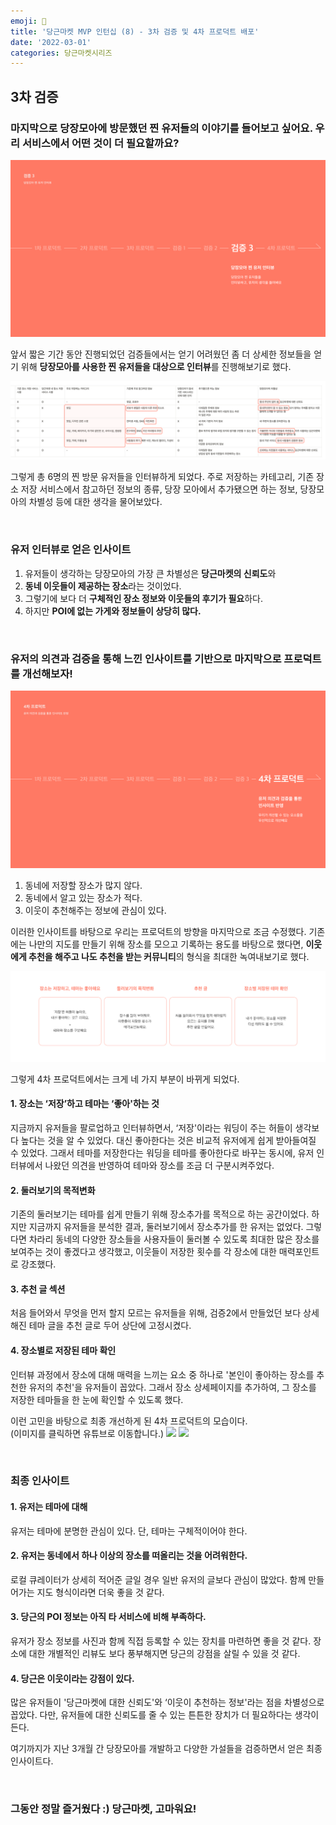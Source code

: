 ```yaml
---
emoji: 🥕
title: '당근마켓 MVP 인턴십 (8) - 3차 검증 및 4차 프로덕트 배포'
date: '2022-03-01'
categories: 당근마켓시리즈
---
```


## 3차 검증

### 마지막으로 당장모아에 방문했던 찐 유저들의 이야기를 들어보고 싶어요. 우리 서비스에서 어떤 것이 더 필요할까요?

![](0.png)

앞서 짧은 기간 동안 진행되었던 검증들에서는 얻기 어려웠던 좀 더 상세한 정보들을 얻기 위해 **당장모아를 사용한 찐 유저들을 대상으로 인터뷰**를 진행해보기로 했다.

![](1.png)

그렇게 총 6명의 찐 방문 유저들을 인터뷰하게 되었다. 주로 저장하는 카테고리, 기존 장소 저장 서비스에서 참고하던 정보의 종류, 당장 모아에서 추가됐으면 하는 정보, 당장모아의 차별성 등에 대한 생각을 물어보았다.

&nbsp;

### 유저 인터뷰로 얻은 인사이트

1. 유저들이 생각하는 당장모아의 가장 큰 차별성은 **당근마켓의 신뢰도**와
2. **동네 이웃들이 제공하는 장소**라는 것이었다.
3. 그렇기에 보다 더 **구체적인 장소 정보와 이웃들의 후기가 필요**하다.
4. 하지만 **POI에 없는 가게와 정보들이 상당히 많다.**

&nbsp;

### 유저의 의견과 검증을 통해 느낀 인사이트를 기반으로 마지막으로 프로덕트를 개선해보자!

![](2.png)

1. 동네에 저장할 장소가 많지 않다.
2. 동네에서 알고 있는 장소가 적다.
3. 이웃이 추천해주는 정보에 관심이 있다.

이러한 인사이트를 바탕으로 우리는 프로덕트의 방향을 마지막으로 조금 수정했다. 기존에는 나만의 지도를 만들기 위해 장소를 모으고 기록하는 용도를 바탕으로 했다면, **이웃에게 추천을 해주고 나도 추천을 받는 커뮤니티**의 형식을 최대한 녹여내보기로 했다.

![](3.png)

그렇게 4차 프로덕트에서는 크게 네 가지 부분이 바뀌게 되었다.

#### 1. 장소는 ‘저장’하고 테마는 ‘좋아'하는 것

지금까지 유저들을 팔로업하고 인터뷰하면서, ‘저장'이라는 워딩이 주는 허들이 생각보다 높다는 것을 알 수 있었다. 대신 좋아한다는 것은 비교적 유저에게 쉽게 받아들여질 수 있었다. 그래서 테마를 저장한다는 워딩을 테마를 좋아한다로 바꾸는 동시에, 유저 인터뷰에서 나왔던 의견을 반영하여 테마와 장소를 조금 더 구분시켜주었다.

#### 2. 둘러보기의 목적변화

기존의 둘러보기는 테마를 쉽게 만들기 위해 장소추가를 목적으로 하는 공간이었다. 하지만 지금까지 유저들을 분석한 결과, 둘러보기에서 장소추가를 한 유저는 없었다. 그렇다면 차라리 동네의 다양한 장소들을 사용자들이 둘러볼 수 있도록 최대한 많은 장소를 보여주는 것이 좋겠다고 생각했고, 이웃들이 저장한 횟수를 각 장소에 대한 매력포인트로 강조했다.

#### 3. 추천 글 섹션

처음 들어와서 무엇을 먼저 할지 모르는 유저들을 위해, 검증2에서 만들었던 보다 상세해진 테마 글을 추천 글로 두어 상단에 고정시켰다.

#### 4. 장소별로 저장된 테마 확인

인터뷰 과정에서 장소에 대해 매력을 느끼는 요소 중 하나로 '본인이 좋아하는 장소를 추천한 유저의 추천'을 유저들이 꼽았다. 그래서 장소 상세페이지를 추가하여, 그 장소를 저장한 테마들을 한 눈에 확인할 수 있도록 했다.

이런 고민을 바탕으로 최종 개선하게 된 4차 프로덕트의 모습이다.  
(이미지를 클릭하면 유튜브로 이동합니다.)
![](https://youtu.be/WorMzungOjc)
[![](https://img.youtube.com/vi/WorMzungOjc/0.jpg)](https://youtu.be/WorMzungOjc)

&nbsp;

### 최종 인사이트

#### 1. 유저는 테마에 대해
유저는 테마에 분명한 관심이 있다. 단, 테마는 구체적이어야 한다.

#### 2. 유저는 동네에서 하나 이상의 장소를 떠올리는 것을 어려워한다.
로컬 큐레이터가 상세히 적어준 글일 경우 일반 유저의 글보다 관심이 많았다. 함께 만들어가는 지도 형식이라면 더욱 좋을 것 같다.

#### 3. 당근의 POI 정보는 아직 타 서비스에 비해 부족하다.
유저가 장소 정보를 사진과 함께 직접 등록할 수 있는 장치를 마련하면 좋을 것 같다. 장소에 대한 개별적인 리뷰도 보다 풍부해지면 당근의 강점을 살릴 수 있을 것 같다.

#### 4. 당근은 이웃이라는 강점이 있다.
많은 유저들이 '당근마켓에 대한 신뢰도'와 ‘이웃이 추천하는 정보'라는 점을 차별성으로 꼽았다. 다만, 유저들에 대한 신뢰도를 줄 수 있는 튼튼한 장치가 더 필요하다는 생각이 든다.

여기까지가 지난 3개월 간 당장모아를 개발하고 다양한 가설들을 검증하면서 얻은 최종 인사이트다.

&nbsp;

### 그동안 정말 즐거웠다 :) 당근마켓, 고마워요!

```toc
```